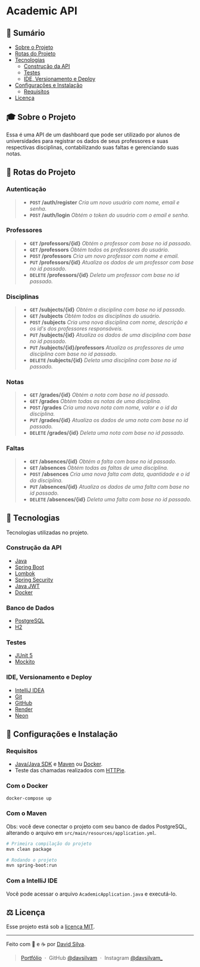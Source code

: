 # Academic API

## :bookmark: **Sumário**
- [Sobre o Projeto](#mortar_board-sobre-o-projeto)
- [Rotas do Projeto](#file_folder-rotas-do-projeto)
- [Tecnologias](#wrench-tecnologias)
   - [Construção da API](#construção-da-api)
   - [Testes](#testes)
   - [IDE, Versionamento e Deploy](#ide-versionamento-e-deploy)
- [Configurações e Instalação](#rocket-configurações-e-instalação)
     - [Requisitos](#requisitos)
- [Licença](#balance_scale-licença)

## :mortar_board: **Sobre o Projeto**

Essa é uma API de um dashboard que pode ser utilizado por alunos de universidades para registrar os dados de seus professores e suas respectivas disciplinas, contabilizando suas faltas e gerenciando suas notas. 

## :file_folder: Rotas do Projeto

### Autenticação

> - **`POST` /auth/register** _Cria um novo usuário com nome, email e senha._
> - **`POST` /auth/login** _Obtém o token do usuário com o email e senha._

### Professores

> - **`GET` /professors/{id}** _Obtém o professor com base no id passado._
> - **`GET` /professors** _Obtém todos os professores do usuário._
> - **`POST` /professors** _Cria um novo professor com nome e email._
> - **`PUT` /professors/{id}** _Atualiza os dados de um professor com base no id passado._
> - **`DELETE` /professors/{id}** _Deleta um professor com base no id passado._

### Disciplinas

> - **`GET` /subjects/{id}** _Obtém a disciplina com base no id passado._
> - **`GET` /subjects** _Obtém todos as disciplinas do usuário._
> - **`POST` /subjects** _Cria uma nova disciplina com nome, descrição e os id's dos professores responsáveis._
> - **`PUT` /subjects/{id}** _Atualiza os dados de uma disciplina com base no id passado._
> - **`PUT` /subjects/{id}/professors** _Atualiza os professores de uma disciplina com base no id passado._
> - **`DELETE` /subjects/{id}** _Deleta uma disciplina com base no id passado._

### Notas

> - **`GET` /grades/{id}** _Obtém a nota com base no id passado._
> - **`GET` /grades** _Obtém todas as notas de uma disciplina._
> - **`POST` /grades** _Cria uma nova nota com nome, valor e o id da disciplina._
> - **`PUT` /grades/{id}** _Atualiza os dados de uma nota com base no id passado._
> - **`DELETE` /grades/{id}** _Deleta uma nota com base no id passado._

### Faltas

> - **`GET` /absences/{id}** _Obtém a falta com base no id passado._
> - **`GET` /absences** _Obtém todas as faltas de uma disciplina._
> - **`POST` /absences** _Cria uma nova falta com data, quantidade e o id da disciplina._
> - **`PUT` /absences/{id}** _Atualiza os dados de uma falta com base no id passado._
> - **`DELETE` /absences/{id}** _Deleta uma falta com base no id passado._

## :wrench: **Tecnologias**

Tecnologias utilizadas no projeto.

### **Construção da API**

- [Java](https://www.java.com/pt-BR/)
- [Spring Boot](https://spring.io/projects/spring-boot/)
- [Lombok](https://projectlombok.org)
- [Spring Security](https://spring.io/projects/spring-security/)
- [Java JWT](https://github.com/auth0/java-jwt)
- [Docker](https://www.docker.com)

### **Banco de Dados**

- [PostgreSQL](https://www.postgresql.org)
- [H2](https://www.h2database.com/html/main.html)

### **Testes**

- [JUnit 5](https://junit.org/junit5/)
- [Mockito](https://site.mockito.org)

### **IDE, Versionamento e Deploy**

- [IntelliJ IDEA](https://www.jetbrains.com/pt-br/idea/)
- [Git](https://git-scm.com)
- [GitHub](https://github.com)
- [Render](https://render.com)
- [Neon](https://neon.tech)

## :rocket: **Configurações e Instalação**

### Requisitos

- [Java/Java SDK](https://jdk.java.net/archive/) e [Maven](https://maven.apache.org) ou [Docker](https://www.docker.com).
- Teste das chamadas realizados com [HTTPie](https://httpie.io/desktop).

### Com o Docker

```sh
docker-compose up
```

### Com o Maven

Obs: você deve conectar o projeto com seu banco de dados PostgreSQL, alterando o arquivo em ```src/main/resources/application.yml```.

```sh
# Primeira compilação do projeto
mvn clean package

# Rodando o projeto
mvn spring-boot:run
```

### Com a IntelliJ IDE

Você pode acessar o arquivo ```AcademicApplication.java``` e executá-lo.

## :balance_scale: **Licença**

Esse projeto está sob a [licença MIT](https://github.com/davsilvam/academic-api/blob/main/LICENSE.md).

---

Feito com 🤍 e ☕ por <a href="https://www.linkedin.com/in/davsilvam/">David Silva</a>.

> [Portfólio](https://davidsilvam.vercel.app) &nbsp;&middot;&nbsp;
> GitHub [@davsilvam](https://github.com/davsilvam) &nbsp;&middot;&nbsp;
> Instagram [@davsilvam_](https://www.instagram.com/davsilvam_/)
